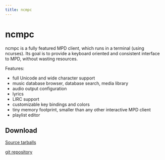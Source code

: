 ```yaml
---
title: ncmpc
---
```


# ncmpc

ncmpc is a fully featured MPD client, which runs in a terminal (using
ncurses). Its goal is to provide a keyboard oriented and consistent
interface to MPD, without wasting resources.

Features:

- full Unicode and wide character support
- music database browser, database search, media library
- audio output configuration
- lyrics
- LIRC support
- customizable key bindings and colors
- tiny memory footprint, smaller than any other interactive MPD client
- playlist editor

## Download

[Source tarballs](http://www.musicpd.org/download/ncmpc/)

[git repository](http://git.musicpd.org/cgit/master/ncmpc.git/)
